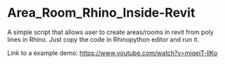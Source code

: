 # Area_Room_Rhino_Inside-Revit
A simple script that allows user to create areas/rooms in revit from poly lines in Rhino. Just copy the code in Rhinopython editor and run it. 

Link to a example demo: https://www.youtube.com/watch?v=mjqejT-llKo
